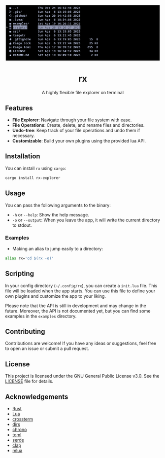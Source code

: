 <div align="center">
<img src="https://raw.githubusercontent.com/rcroughs/rx/master/assets/screenshot.png" alt="rx preview" width="500"/>
<h1>rx</h1>
<p>A highly flexible file explorer on terminal</p>
</div>

## Features

- **File Explorer**: Navigate through your file system with ease.
- **File Operations**: Create, delete, and rename files and directories.
- **Undo-tree**: Keep track of your file operations and undo them if necessary.
- **Customizable**: Build your own plugins using the provided lua API.

## Installation

You can install `rx` using `cargo`:

```bash
cargo install rx-explorer
```

## Usage
You can pass the following arguments to the binary:
 - `-h` or `--help`: Show the help message.
 - `-o` or `--output`: When you leave the app, it will write the current directory to stdout.

### Examples
 - Making an alias to jump easily to a directory:
```bash
alias rx='cd $(rx -o)'
```

## Scripting
In your config directory (`~/.config/rx`), you can create a `init.lua` file. This file will be loaded when the app starts. 
You can use this file to define your own plugins and customize the app to your liking.

Please note that the API is still in development and may change in the future. Moreover, the API is not documented yet, but you can find some examples in the `examples` directory.

## Contributing
Contributions are welcome! If you have any ideas or suggestions, feel free to open an issue or submit a pull request.

## License
This project is licensed under the GNU General Public License v3.0. See the [LICENSE](LICENSE) file for details.

## Acknowledgements
- [Rust](https://www.rust-lang.org/)
- [Lua](https://www.lua.org/)
- [crossterm](https://github.com/crossterm-rs/crossterm)
- [dirs](https://codeberg.org/dirs/dirs-rs)
- [chrono](https://github.com/chronotope/chrono)
- [toml](https://github.com/toml-rs/toml)
- [serde](https://github.com/serde-rs/serde)
- [clap](https://github.com/clap-rs/clap)
- [mlua](https://github.com/mlua-rs/mlua)